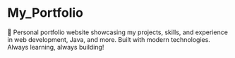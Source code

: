 # My_Portfolio
🚀 Personal portfolio website showcasing my projects, skills, and experience in web development, Java, and more. Built with modern technologies. Always learning, always building!
